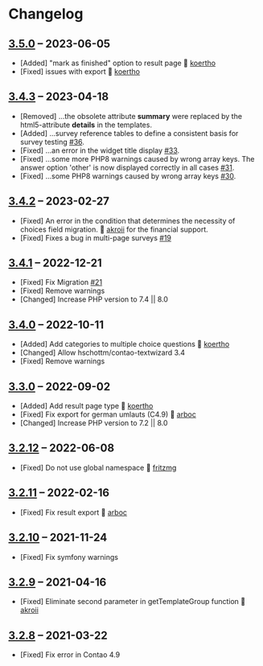 # Changelog

[//]: <> (
Types of changes
    Added for new Addeds.
    Changed for changes in existing functionality.
    Deprecated for soon-to-be removed Addeds.
    Removed for now removed Addeds.
    Fixed for any bug fixes.
    Security in case of vulnerabilities.
)

## [3.5.0](https://github.com/pdir/contao-survey/tree/3.5.0) – 2023-06-05

- [Added] "mark as finished" option to result page 🤗 [koertho](https://github.com/koertho)
- [Fixed] issues with export 🤗 [koertho](https://github.com/koertho)

## [3.4.3](https://github.com/pdir/contao-survey/tree/3.4.3) – 2023-04-18

- [Removed] ...the obsolete attribute **summary** were replaced by the html5-attribute **details** in the templates.
- [Added] ...survey reference tables to define a consistent basis for survey testing [#36](https://github.com/pdir/contao-survey/issues/36).
- [Fixed] ...an error in the widget title display [#33](https://github.com/pdir/contao-survey/issues/33).
- [Fixed] ...some more PHP8 warnings caused by wrong array keys. The answer option 'other' is now displayed correctly in all cases [#31](https://github.com/pdir/contao-survey/issues/31).
- [Fixed] ...some PHP8 warnings caused by wrong array keys [#30](https://github.com/pdir/contao-survey/issues/30).

## [3.4.2](https://github.com/pdir/contao-survey/tree/3.4.2) – 2023-02-27

- [Fixed] An error in the condition that determines the necessity of choices field migration. 🤗 [akroii](https://github.com/akroii) for the financial support.
- [Fixed] Fixes a bug in multi-page surveys [#19](https://github.com/pdir/contao-survey/issues/19)

## [3.4.1](https://github.com/pdir/contao-survey/tree/3.4.1) – 2022-12-21

- [Fixed] Fix Migration [#21](https://github.com/pdir/contao-survey/issues/21)
- [Fixed] Remove warnings
- [Changed] Increase PHP version to 7.4 || 8.0

## [3.4.0](https://github.com/pdir/contao-survey/tree/3.4.0) – 2022-10-11

- [Added] Add categories to multiple choice questions 🤗 [koertho](https://github.com/koertho)
- [Changed] Allow hschottm/contao-textwizard 3.4
- [Fixed] Remove warnings

## [3.3.0](https://github.com/pdir/contao-survey/tree/3.3.0) – 2022-09-02

- [Added] Add result page type 🤗 [koertho](https://github.com/koertho)
- [Fixed] Fix export for german umlauts (C4.9) 🤗 [arboc](https://github.com/arboc)
- [Changed] Increase PHP version to 7.2 || 8.0

## [3.2.12](https://github.com/pdir/contao-survey/tree/3.2.12) – 2022-06-08

- [Fixed] Do not use global namespace 🤗 [fritzmg](https://github.com/fritzmg)

## [3.2.11](https://github.com/pdir/contao-survey/tree/3.2.11) – 2022-02-16

- [Fixed] Fix result export 🤗 [arboc](https://github.com/arboc)

## [3.2.10](https://github.com/pdir/contao-survey/tree/3.2.10) – 2021-11-24

- [Fixed] Fix symfony warnings

## [3.2.9](https://github.com/pdir/contao-survey/tree/3.2.9) – 2021-04-16

- [Fixed] Eliminate second parameter in getTemplateGroup function 🤗 [akroii](https://github.com/akroii)

## [3.2.8](https://github.com/pdir/contao-survey/tree/3.2.8) – 2021-03-22

- [Fixed]  Fix error in Contao 4.9
